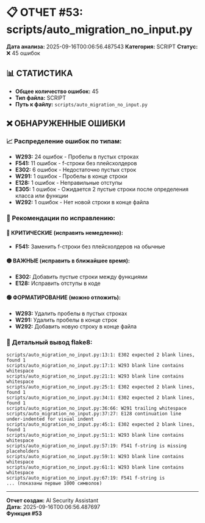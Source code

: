 # 📋 ОТЧЕТ #53: scripts/auto_migration_no_input.py

**Дата анализа:** 2025-09-16T00:06:56.487543
**Категория:** SCRIPT
**Статус:** ❌ 45 ошибок

## 📊 СТАТИСТИКА

- **Общее количество ошибок:** 45
- **Тип файла:** SCRIPT
- **Путь к файлу:** `scripts/auto_migration_no_input.py`

## ❌ ОБНАРУЖЕННЫЕ ОШИБКИ

### 📈 Распределение ошибок по типам:

- **W293:** 24 ошибок - Пробелы в пустых строках
- **F541:** 11 ошибок - f-строки без плейсхолдеров
- **E302:** 6 ошибок - Недостаточно пустых строк
- **W291:** 1 ошибок - Пробелы в конце строки
- **E128:** 1 ошибок - Неправильные отступы
- **E305:** 1 ошибок - Ожидается 2 пустые строки после определения класса или функции
- **W292:** 1 ошибок - Нет новой строки в конце файла

### 🎯 Рекомендации по исправлению:

#### 🔴 КРИТИЧЕСКИЕ (исправить немедленно):
- **F541:** Заменить f-строки без плейсхолдеров на обычные

#### 🟡 ВАЖНЫЕ (исправить в ближайшее время):
- **E302:** Добавить пустые строки между функциями
- **E128:** Исправить отступы в коде

#### 🟢 ФОРМАТИРОВАНИЕ (можно отложить):
- **W293:** Удалить пробелы в пустых строках
- **W291:** Удалить пробелы в конце строк
- **W292:** Добавить новую строку в конце файла

### 📝 Детальный вывод flake8:

```
scripts/auto_migration_no_input.py:13:1: E302 expected 2 blank lines, found 1
scripts/auto_migration_no_input.py:17:1: W293 blank line contains whitespace
scripts/auto_migration_no_input.py:21:1: W293 blank line contains whitespace
scripts/auto_migration_no_input.py:25:1: E302 expected 2 blank lines, found 1
scripts/auto_migration_no_input.py:34:1: E302 expected 2 blank lines, found 1
scripts/auto_migration_no_input.py:36:66: W291 trailing whitespace
scripts/auto_migration_no_input.py:37:27: E128 continuation line under-indented for visual indent
scripts/auto_migration_no_input.py:45:1: E302 expected 2 blank lines, found 1
scripts/auto_migration_no_input.py:51:1: W293 blank line contains whitespace
scripts/auto_migration_no_input.py:57:19: F541 f-string is missing placeholders
scripts/auto_migration_no_input.py:59:1: W293 blank line contains whitespace
scripts/auto_migration_no_input.py:61:1: W293 blank line contains whitespace
scripts/auto_migration_no_input.py:67:19: F541 f-string is
... (показаны первые 1000 символов)
```

---
**Отчет создан:** AI Security Assistant  
**Дата:** 2025-09-16T00:06:56.487697  
**Функция #53**
